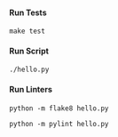 #### Run Tests

```
make test
```

#### Run Script

```
./hello.py
```

#### Run Linters

```
python -m flake8 hello.py
```

```
python -m pylint hello.py
```